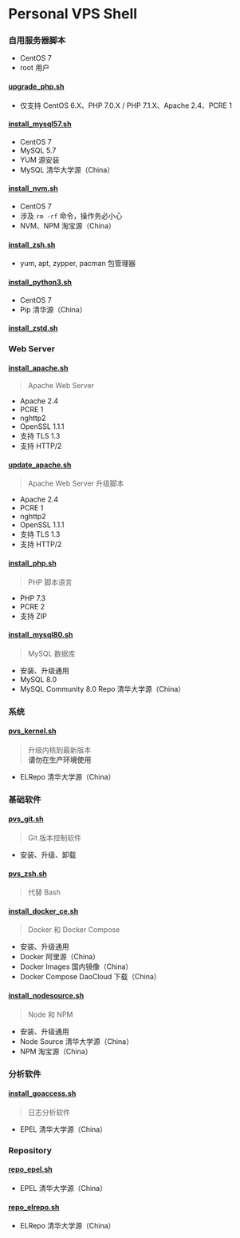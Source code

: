 # Personal VPS Shell

### **自用服务器脚本**

- CentOS 7
- root 用户


#### [upgrade_php.sh](https://raw.githubusercontent.com/ttionya/Personal-VPS-Shell/master/upgrade_php.sh)
- 仅支持 CentOS 6.X、PHP 7.0.X / PHP 7.1.X、Apache 2.4、PCRE 1

#### [install_mysql57.sh](https://raw.githubusercontent.com/ttionya/Personal-VPS-Shell/master/install_mysql57.sh)
- CentOS 7
- MySQL 5.7
- YUM 源安装
- MySQL 清华大学源（China）

#### [install_nvm.sh](https://raw.githubusercontent.com/ttionya/Personal-VPS-Shell/master/install_nvm.sh)
- CentOS 7
- 涉及 `rm -rf` 命令，操作务必小心
- NVM、NPM 淘宝源（China）

#### [install_zsh.sh](https://raw.githubusercontent.com/ttionya/Personal-VPS-Shell/master/install_zsh.sh)
- yum, apt, zypper, pacman 包管理器

#### [install_python3.sh](https://raw.githubusercontent.com/ttionya/Personal-VPS-Shell/master/install_python3.sh)
- CentOS 7
- Pip 清华源（China）

#### [install_zstd.sh](https://raw.githubusercontent.com/ttionya/Personal-VPS-Shell/master/install_zstd.sh)


### Web Server

#### [install_apache.sh](https://raw.githubusercontent.com/ttionya/Personal-VPS-Shell/master/install_apache.sh)

> Apache Web Server

- Apache 2.4
- PCRE 1
- nghttp2
- OpenSSL 1.1.1
- 支持 TLS 1.3
- 支持 HTTP/2

#### [update_apache.sh](https://raw.githubusercontent.com/ttionya/Personal-VPS-Shell/master/update_apache.sh)

> Apache Web Server 升级脚本

- Apache 2.4
- PCRE 1
- nghttp2
- OpenSSL 1.1.1
- 支持 TLS 1.3
- 支持 HTTP/2

#### [install_php.sh](https://raw.githubusercontent.com/ttionya/Personal-VPS-Shell/master/install_php.sh)

> PHP 脚本语言

- PHP 7.3
- PCRE 2
- 支持 ZIP

#### [install_mysql80.sh](https://raw.githubusercontent.com/ttionya/Personal-VPS-Shell/master/install_mysql80.sh)

> MySQL 数据库

- 安装、升级通用
- MySQL 8.0
- MySQL Community 8.0 Repo 清华大学源（China）


### 系统

#### [pvs_kernel.sh](https://raw.githubusercontent.com/ttionya/Personal-VPS-Shell/master/pvs_kernel.sh)

> 升级内核到最新版本  
> **请勿在生产环境使用**

- ELRepo 清华大学源（China）


### 基础软件

#### [pvs_git.sh](https://raw.githubusercontent.com/ttionya/Personal-VPS-Shell/master/pvs_git.sh)

> Git 版本控制软件

- 安装、升级、卸载

#### [pvs_zsh.sh](https://raw.githubusercontent.com/ttionya/Personal-VPS-Shell/master/pvs_zsh.sh)

> 代替 Bash

#### [install_docker_ce.sh](https://raw.githubusercontent.com/ttionya/Personal-VPS-Shell/master/install_docker_ce.sh)

> Docker 和 Docker Compose

- 安装、升级通用
- Docker 阿里源（China）
- Docker Images 国内镜像（China）
- Docker Compose DaoCloud 下载（China）

#### [install_nodesource.sh](https://raw.githubusercontent.com/ttionya/Personal-VPS-Shell/master/install_nodesource.sh)

> Node 和 NPM

- 安装、升级通用
- Node Source 清华大学源（China）
- NPM 淘宝源（China）


### 分析软件

#### [install_goaccess.sh](https://raw.githubusercontent.com/ttionya/Personal-VPS-Shell/master/install_goaccess.sh)

> 日志分析软件

- EPEL 清华大学源（China）


### Repository

#### [repo_epel.sh](https://raw.githubusercontent.com/ttionya/Personal-VPS-Shell/master/repo_epel.sh)

- EPEL 清华大学源（China）

#### [repo_elrepo.sh](https://raw.githubusercontent.com/ttionya/Personal-VPS-Shell/master/repo_elrepo.sh)

- ELRepo 清华大学源（China）
